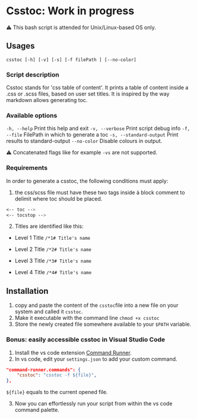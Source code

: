 # Csstoc: Work in progress 
:warning: This bash script is attended for Unix/Linux-based OS only.
## Usages 
`csstoc [-h] [-v] [-s] [-f filePath ] [--no-color]`
### Script description
Csstoc stands for 'css table of content'. It prints a table of content inside a .css or .scss files, based on user set titles. It is inspired by the way markdown allows generating toc.

### Available options

`-h, --help` Print this help and exit 
`-v, --verbose` Print script debug info 
`-f, --file` FilePath in which to generate a toc 
`-s, --standard-output` Print results to standard-output
`--no-color` Disable colours in output.

:warning: Concatenated flags like for example `-vs` are not supported.

### Requirements
In order to generate a csstoc, the following conditions must apply:
1. the css/scss file must have these two tags inside à block comment to delimit where toc should be placed.
```css 
<-- toc -->
<-- tocstop -->
```
2. Titles are identified like this:
- Level 1 Title 
`/*1# Title's name`

- Level 2 Title 
`/*2# Title's name`

- Level 3 Title 
`/*3# Title's name`

- Level 4 Title 
`/*4# Title's name`

## Installation
1. copy and paste the content of the `csstoc`file into a new file on your system and called it `csstoc`.
2. Make it executable with the command line `chmod +x csstoc`
3. Store the newly created file somewhere available to your `$PATH` variable.

### Bonus: easily accessible csstoc in Visual Studio Code
1. Install the vs code extension [Command Runner](https://github.com/edonet/vscode-command-runner).
2. In vs code, edit your `settings.json` to add your custom command.

```json 
"command-runner.commands": {
    "csstoc": "csstoc -f ${file}",
},
```

`${file}` equals to the current opened file.

3. Now you can effortlessly run your script from within the vs code command palette.